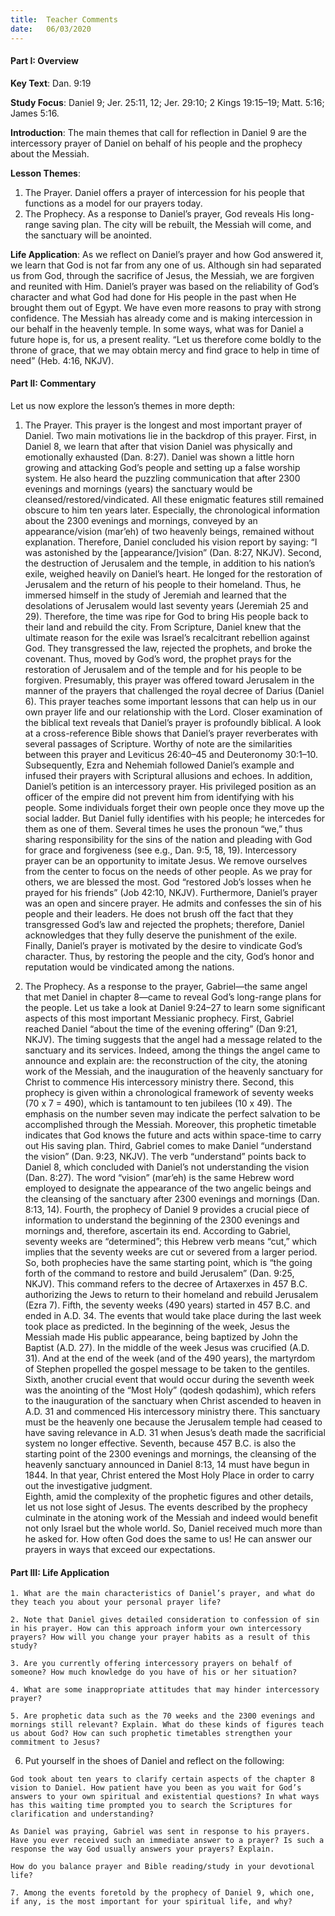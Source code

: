 ```yaml
---
title:  Teacher Comments
date:   06/03/2020
---
```


#### Part I: Overview

**Key Text**: Dan. 9:19

**Study Focus**: Daniel 9; Jer. 25:11, 12; Jer. 29:10; 2 Kings 19:15–19; Matt. 5:16; James 5:16.

**Introduction**: The main themes that call for reflection in Daniel 9 are the intercessory prayer of Daniel on behalf of his people and the prophecy about the Messiah. 

**Lesson Themes**: 

1. The Prayer. Daniel offers a prayer of intercession for his people that functions as a model for our prayers today.
2. The Prophecy. As a response to Daniel’s prayer, God reveals His long-range saving plan. The city will be rebuilt, the Messiah will come, and the sanctuary will be anointed.

**Life Application**: As we reflect on Daniel’s prayer and how God answered it, we learn that God is not far from any one of us. Although sin had separated us from God, through the sacrifice of Jesus, the Messiah, we are forgiven and reunited with Him. Daniel’s prayer was based on the reliability of God’s character and what God had done for His people in the past when He brought them out of Egypt. We have even more reasons to pray with strong confidence. The Messiah has already come and is making intercession in our behalf in the heavenly temple. In some ways, what was for Daniel a future hope is, for us, a present reality. “Let us therefore come boldly to the throne of grace, that we may obtain mercy and find grace to help in time of need” (Heb. 4:16, NKJV).

#### Part II: Commentary

Let us now explore the lesson’s themes in more depth:

1. The Prayer. This prayer is the longest and most important prayer of Daniel. Two main motivations lie in the backdrop of this prayer. First, in Daniel 8, we learn that after that vision Daniel was physically and emotionally exhausted (Dan. 8:27). Daniel was shown a little horn growing and attacking God’s people and setting up a false worship system. He also heard the puzzling communication that after 2300 evenings and mornings (years) the sanctuary would be cleansed/restored/vindicated. All these enigmatic features still remained obscure to him ten years later. Especially, the chronological information about the 2300 evenings and mornings, conveyed by an appearance/vision (mar’eh) of two heavenly beings, remained without explanation. Therefore, Daniel concluded his vision report by saying: “I was astonished by the [appearance/]vision” (Dan. 8:27, NKJV).
Second, the destruction of Jerusalem and the temple, in addition to his nation’s exile, weighed heavily on Daniel’s heart. He longed for the restoration of Jerusalem and the return of his people to their homeland. Thus, he immersed himself in the study of Jeremiah and learned that the desolations of Jerusalem would last seventy years (Jeremiah 25 and 29). Therefore, the time was ripe for God to bring His people back to their land and rebuild the city. From Scripture, Daniel knew that the ultimate reason for the exile was Israel’s recalcitrant rebellion against God. They transgressed the law, rejected the prophets, and broke the covenant. Thus, moved by God’s word, the prophet prays for the restoration of Jerusalem and of the temple and for his people to be forgiven. Presumably, this prayer was offered toward Jerusalem in the manner of the prayers that challenged the royal decree of Darius (Daniel 6). 
This prayer teaches some important lessons that can help us in our own prayer life and our relationship with the Lord. Closer examination of the biblical text reveals that Daniel’s prayer is profoundly biblical. A look at a cross-reference Bible shows that Daniel’s prayer reverberates with several passages of Scripture. Worthy of note are the similarities between this prayer and Leviticus 26:40–45 and Deuteronomy 30:1–10. Subsequently, Ezra and Nehemiah followed Daniel’s example and infused their prayers with Scriptural allusions and echoes. 
In addition, Daniel’s petition is an intercessory prayer. His privileged position as an officer of the empire did not prevent him from identifying with his people. Some individuals forget their own people once they move up the social ladder. But Daniel fully identifies with his people; he intercedes for them as one of them. Several times he uses the pronoun “we,” thus sharing responsibility for the sins of the nation and pleading with God for grace and forgiveness (see e.g., Dan. 9:5, 18, 19). Intercessory prayer can be an opportunity to imitate Jesus. We remove ourselves from the center to focus on the needs of other people. As we pray for others, we are blessed the most. God “restored Job’s losses when he prayed for his friends” (Job 42:10, NKJV). Furthermore, Daniel’s prayer was an open and sincere prayer. He admits and confesses the sin of his people and their leaders. He does not brush off the fact that they transgressed God’s law and rejected the prophets; therefore, Daniel acknowledges that they fully deserve the punishment of the exile. Finally, Daniel’s prayer is motivated by the desire to vindicate God’s character. Thus, by restoring the people and the city, God’s honor and reputation would be vindicated among the nations. 

2. The Prophecy. As a response to the prayer, Gabriel—the same angel that met Daniel in chapter 8—came to reveal God’s long-range plans for the people. Let us take a look at Daniel 9:24–27 to learn some significant aspects of this most important Messianic prophecy.
First, Gabriel reached Daniel “about the time of the evening offering” (Dan 9:21, NKJV). The timing suggests that the angel had a message related to the sanctuary and its services. Indeed, among the things the angel came to announce and explain are: the reconstruction of the city, the atoning work of the Messiah, and the inauguration of the heavenly sanctuary for Christ to commence His intercessory ministry there.
Second, this prophecy is given within a chronological framework of seventy weeks (70 x 7 = 490), which is tantamount to ten jubilees (10 x 49). The emphasis on the number seven may indicate the perfect salvation to be accomplished through the Messiah. Moreover, this prophetic timetable indicates that God knows the future and acts within space-time to carry out His saving plan.
Third, Gabriel comes to make Daniel “understand the vision” (Dan. 9:23, NKJV). The verb “understand” points back to Daniel 8, which concluded with Daniel’s not understanding the vision (Dan. 8:27). The word “vision” (mar’eh) is the same Hebrew word employed to designate the appearance of the two angelic beings and the cleansing of the sanctuary after 2300 evenings and mornings (Dan. 8:13, 14). 
Fourth, the prophecy of Daniel 9 provides a crucial piece of information to understand the beginning of the 2300 evenings and mornings and, therefore, ascertain its end. According to Gabriel, seventy weeks are “determined”; this Hebrew verb means “cut,” which implies that the seventy weeks are cut or severed from a larger period. So, both prophecies have the same starting point, which is “the going forth of the command to restore and build Jerusalem” (Dan. 9:25, NKJV). This command refers to the decree of Artaxerxes in 457 B.C. authorizing the Jews to return to their homeland and rebuild Jerusalem (Ezra 7). 
Fifth, the seventy weeks (490 years) started in 457 B.C. and ended in A.D. 34. The events that would take place during the last week took place as predicted. In the beginning of the week, Jesus the Messiah made His public appearance, being baptized by John the Baptist (A.D. 27). In the middle of the week Jesus was crucified (A.D. 31). And at the end of the week (and of the 490 years), the martyrdom of Stephen propelled the gospel message to be taken to the gentiles.
Sixth, another crucial event that would occur during the seventh week was the anointing of the “Most Holy” (qodesh qodashim), which refers to the inauguration of the sanctuary when Christ ascended to heaven in A.D. 31 and commenced His intercessory ministry there. This sanctuary must be the heavenly one because the Jerusalem temple had ceased to have saving relevance in A.D. 31 when Jesus’s death made the sacrificial system no longer effective. 
Seventh, because 457 B.C. is also the starting point of the 2300 evenings and mornings, the cleansing of the heavenly sanctuary announced in Daniel 8:13, 14 must have begun in 1844. In that year, Christ entered the Most Holy Place in order to carry out the investigative judgment.   
Eighth, amid the complexity of the prophetic figures and other details, let us not lose sight of Jesus. The events described by the prophecy culminate in the atoning work of the Messiah and indeed would benefit not only Israel but the whole world. So, Daniel received much more than he asked for. How often God does the same to us! He can answer our prayers in ways that exceed our expectations.

#### Part III: Life Application

`1. What are the main characteristics of Daniel’s prayer, and what do they teach you about your personal prayer life?`

`2. Note that Daniel gives detailed consideration to confession of sin in his prayer. How can this approach inform your own intercessory prayers? How will you change your prayer habits as a result of this study?`

`3. Are you currently offering intercessory prayers on behalf of someone? How much knowledge do you have of his or her situation?`

`4. What are some inappropriate attitudes that may hinder intercessory prayer?`

`5. Are prophetic data such as the 70 weeks and the 2300 evenings and mornings still relevant? Explain. What do these kinds of figures teach us about God? How can such prophetic timetables strengthen your commitment to Jesus?` 

6. Put yourself in the shoes of Daniel and reflect on the following: 

`God took about ten years to clarify certain aspects of the chapter 8 vision to Daniel. How patient have you been as you wait for God’s answers to your own spiritual and existential questions? In what ways has this waiting time prompted you to search the Scriptures for clarification and understanding?`

`As Daniel was praying, Gabriel was sent in response to his prayers. Have you ever received such an immediate answer to a prayer? Is such a response the way God usually answers your prayers? Explain.`

`How do you balance prayer and Bible reading/study in your devotional life?`

`7. Among the events foretold by the prophecy of Daniel 9, which one, if any, is the most important for your spiritual life, and why?` 